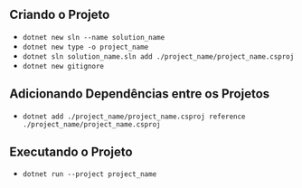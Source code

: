 ## Criando o Projeto

* ```dotnet new sln --name solution_name```
* ```dotnet new type -o project_name```
* ```dotnet sln solution_name.sln add ./project_name/project_name.csproj```
* ```dotnet new gitignore```

## Adicionando Dependências entre os Projetos

* ```dotnet add ./project_name/project_name.csproj reference ./project_name/project_name.csproj```

## Executando o Projeto

* ```dotnet run --project project_name```